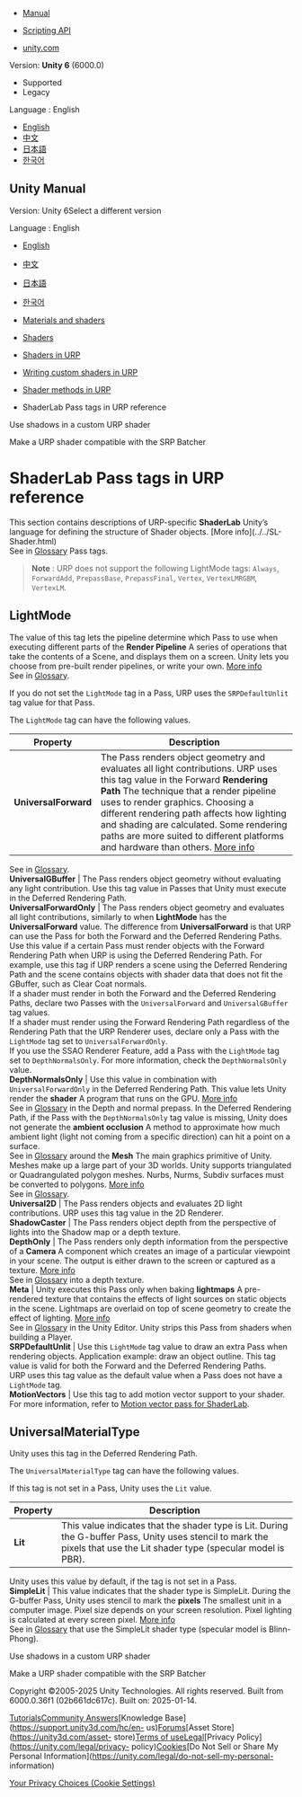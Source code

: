 [](https://docs.unity3d.com)

  * [Manual](../Manual/index.html)
  * [Scripting API](../ScriptReference/index.html)

  * [unity.com](https://unity.com/)

Version: **Unity 6** (6000.0)

  * Supported
  * Legacy

Language : English

  * [English](/Manual/urp/urp-shaders/urp-shaderlab-pass-tags.html)
  * [中文](/cn/current/Manual/urp/urp-shaders/urp-shaderlab-pass-tags.html)
  * [日本語](/ja/current/Manual/urp/urp-shaders/urp-shaderlab-pass-tags.html)
  * [한국어](/kr/current/Manual/urp/urp-shaders/urp-shaderlab-pass-tags.html)

[](https://docs.unity3d.com)

## Unity Manual

Version: Unity 6Select a different version

Language : English

  * [English](/Manual/urp/urp-shaders/urp-shaderlab-pass-tags.html)
  * [中文](/cn/current/Manual/urp/urp-shaders/urp-shaderlab-pass-tags.html)
  * [日本語](/ja/current/Manual/urp/urp-shaders/urp-shaderlab-pass-tags.html)
  * [한국어](/kr/current/Manual/urp/urp-shaders/urp-shaderlab-pass-tags.html)

  * [Materials and shaders](../../materials-and-shaders.html)
  * [Shaders](../../Shaders.html)
  * [Shaders in URP](../../urp/shaders-in-universalrp.html)
  * [Writing custom shaders in URP](../../urp/writing-custom-shaders-urp.html)
  * [Shader methods in URP](../../urp/use-built-in-shader-methods.html)
  * ShaderLab Pass tags in URP reference

[](../../urp/use-built-in-shader-methods-shadows.html)

Use shadows in a custom URP shader

[](../../urp/shaders-in-universalrp-srp-batcher.html)

Make a URP shader compatible with the SRP Batcher

# ShaderLab Pass tags in URP reference

This section contains descriptions of URP-specific **ShaderLab** Unity’s
language for defining the structure of Shader objects. [More info](../../SL-
Shader.html)  
See in [Glossary](../../Glossary.html#ShaderLab) Pass tags.

> **Note** : URP does not support the following LightMode tags: `Always`,
> `ForwardAdd`, `PrepassBase`, `PrepassFinal`, `Vertex`, `VertexLMRGBM`,
> `VertexLM`.

##  LightMode

The value of this tag lets the pipeline determine which Pass to use when
executing different parts of the **Render Pipeline** A series of operations
that take the contents of a Scene, and displays them on a screen. Unity lets
you choose from pre-built render pipelines, or write your own. [More
info](../../render-pipelines.html)  
See in [Glossary](../../Glossary.html#Renderpipeline).

If you do not set the `LightMode` tag in a Pass, URP uses the
`SRPDefaultUnlit` tag value for that Pass.

The `LightMode` tag can have the following values.

**Property** | **Description**  
---|---  
**UniversalForward** | The Pass renders object geometry and evaluates all light contributions. URP uses this tag value in the Forward **Rendering Path** The technique that a render pipeline uses to render graphics. Choosing a different rendering path affects how lighting and shading are calculated. Some rendering paths are more suited to different platforms and hardware than others. [More info](../../RenderingPaths.html)  
See in [Glossary](../../Glossary.html#RenderingPath).  
**UniversalGBuffer** | The Pass renders object geometry without evaluating any light contribution. Use this tag value in Passes that Unity must execute in the Deferred Rendering Path.  
**UniversalForwardOnly** | The Pass renders object geometry and evaluates all light contributions, similarly to when **LightMode** has the **UniversalForward** value. The difference from **UniversalForward** is that URP can use the Pass for both the Forward and the Deferred Rendering Paths.  
Use this value if a certain Pass must render objects with the Forward
Rendering Path when URP is using the Deferred Rendering Path. For example, use
this tag if URP renders a scene using the Deferred Rendering Path and the
scene contains objects with shader data that does not fit the GBuffer, such as
Clear Coat normals.  
If a shader must render in both the Forward and the Deferred Rendering Paths,
declare two Passes with the `UniversalForward` and `UniversalGBuffer` tag
values.  
If a shader must render using the Forward Rendering Path regardless of the
Rendering Path that the URP Renderer uses, declare only a Pass with the
`LightMode` tag set to `UniversalForwardOnly`.  
If you use the SSAO Renderer Feature, add a Pass with the `LightMode` tag set
to `DepthNormalsOnly`. For more information, check the `DepthNormalsOnly`
value.  
**DepthNormalsOnly** | Use this value in combination with `UniversalForwardOnly` in the Deferred Rendering Path. This value lets Unity render the **shader** A program that runs on the GPU. [More info](../../Shaders.html)  
See in [Glossary](../../Glossary.html#Shader) in the Depth and normal prepass.
In the Deferred Rendering Path, if the Pass with the `DepthNormalsOnly` tag
value is missing, Unity does not generate the **ambient occlusion** A method
to approximate how much ambient light (light not coming from a specific
direction) can hit a point on a surface.  
See in [Glossary](../../Glossary.html#Ambientocclusion) around the **Mesh**
The main graphics primitive of Unity. Meshes make up a large part of your 3D
worlds. Unity supports triangulated or Quadrangulated polygon meshes. Nurbs,
Nurms, Subdiv surfaces must be converted to polygons. [More
info](../../mesh.html)  
See in [Glossary](../../Glossary.html#Mesh).  
**Universal2D** | The Pass renders objects and evaluates 2D light contributions. URP uses this tag value in the 2D Renderer.  
**ShadowCaster** | The Pass renders object depth from the perspective of lights into the Shadow map or a depth texture.  
**DepthOnly** | The Pass renders only depth information from the perspective of a **Camera** A component which creates an image of a particular viewpoint in your scene. The output is either drawn to the screen or captured as a texture. [More info](../../CamerasOverview.html)  
See in [Glossary](../../Glossary.html#Camera) into a depth texture.  
**Meta** | Unity executes this Pass only when baking **lightmaps** A pre-rendered texture that contains the effects of light sources on static objects in the scene. Lightmaps are overlaid on top of scene geometry to create the effect of lighting. [More info](../../Lightmapping.html)  
See in [Glossary](../../Glossary.html#Lightmap) in the Unity Editor. Unity
strips this Pass from shaders when building a Player.  
**SRPDefaultUnlit** | Use this `LightMode` tag value to draw an extra Pass when rendering objects. Application example: draw an object outline. This tag value is valid for both the Forward and the Deferred Rendering Paths.  
URP uses this tag value as the default value when a Pass does not have a
`LightMode` tag.  
**MotionVectors** | Use this tag to add motion vector support to your shader. For more information, refer to [Motion vector pass for ShaderLab](../features/motion-vectors-custom-shader.html).  
  
##  UniversalMaterialType

Unity uses this tag in the Deferred Rendering Path.

The `UniversalMaterialType` tag can have the following values.

If this tag is not set in a Pass, Unity uses the `Lit` value.

**Property** | **Description**  
---|---  
**Lit** | This value indicates that the shader type is Lit. During the G-buffer Pass, Unity uses stencil to mark the pixels that use the Lit shader type (specular model is PBR).  
Unity uses this value by default, if the tag is not set in a Pass.  
**SimpleLit** | This value indicates that the shader type is SimpleLit. During the G-buffer Pass, Unity uses stencil to mark the **pixels** The smallest unit in a computer image. Pixel size depends on your screen resolution. Pixel lighting is calculated at every screen pixel. [More info](../../ShadowPerformance.html)  
See in [Glossary](../../Glossary.html#pixel) that use the SimpleLit shader
type (specular model is Blinn-Phong).  
  
[](../../urp/use-built-in-shader-methods-shadows.html)

Use shadows in a custom URP shader

[](../../urp/shaders-in-universalrp-srp-batcher.html)

Make a URP shader compatible with the SRP Batcher

Copyright ©2005-2025 Unity Technologies. All rights reserved. Built from
6000.0.36f1 (02b661dc617c). Built on: 2025-01-14.

[Tutorials](https://learn.unity.com/)[Community
Answers](https://answers.unity3d.com)[Knowledge
Base](https://support.unity3d.com/hc/en-
us)[Forums](https://forum.unity3d.com)[Asset Store](https://unity3d.com/asset-
store)[Terms of
use](https://docs.unity3d.com/Manual/TermsOfUse.html)[Legal](https://unity.com/legal)[Privacy
Policy](https://unity.com/legal/privacy-
policy)[Cookies](https://unity.com/legal/cookie-policy)[Do Not Sell or Share
My Personal Information](https://unity.com/legal/do-not-sell-my-personal-
information)

[Your Privacy Choices (Cookie Settings)](javascript:void\(0\);)

